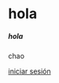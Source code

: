 # hola
##### hola


chao

[iniciar sesión](https://github.com/xcesaralejandro/pruebagithub/wiki/INICIAR-SESI%C3%93N)
